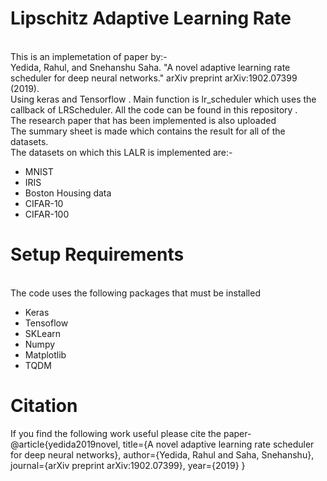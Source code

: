 # Lipschitz Adaptive Learning Rate
<br>
This is an implemetation of paper by:- <br>
Yedida, Rahul, and Snehanshu Saha. "A novel adaptive learning rate scheduler for deep neural networks." arXiv preprint arXiv:1902.07399 (2019).
<br>
Using keras and Tensorflow . Main function is lr_scheduler which uses the callback of LRScheduler. All the code can be found in this repository . <br>
The research paper that has been implemented is also uploaded <br>
The summary sheet is made which contains the result for all of the datasets.<br>
The datasets on which this LALR is implemented are:-<br>
<ul>
  <li>MNIST </li>
  <li>IRIS </li>
  <li>Boston Housing data </li>
  <li>CIFAR-10 </li>
  <li>CIFAR-100 </li>
</ul>

# Setup Requirements 
<br>
The code uses the following packages that must be installed <br>
<ul>
  <li>Keras</li>
  <li>Tensoflow</li>
  <li>SKLearn</li>
  <li>Numpy </li>
  <li>Matplotlib</li>
  <li>TQDM</li>
</ul>

# Citation
If you find the following work useful please cite the paper-<br>
@article{yedida2019novel,
  title={A novel adaptive learning rate scheduler for deep neural networks},
  author={Yedida, Rahul and Saha, Snehanshu},
  journal={arXiv preprint arXiv:1902.07399},
  year={2019}
}
